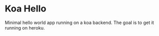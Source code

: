 # Koa Hello

Minimal hello world app running on a koa backend. The goal is to get it running on heroku.